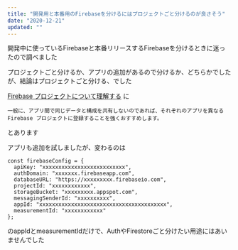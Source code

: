 ```yaml
---
title: "開発用と本番用のFirebaseを分けるにはプロジェクトごと分けるのが良さそう"
date: "2020-12-21"
updated: ""
---
```


開発中に使っているFirebaseと本番リリースするFirebaseを分けるときに迷ったので調べました

プロジェクトごと分けるか、アプリの追加があるので分けるか、どちらかでしたが、結論はプロジェクトごと分ける、でした

[Firebase プロジェクトについて理解する](https://firebase.google.com/docs/projects/learn-more?hl=ja#best-practices)
に

```
一般に、アプリ間で同じデータと構成を共有しないのであれば、それぞれのアプリを異なる Firebase プロジェクトに登録することを強くおすすめします。
```

とあります  

アプリも追加を試しましたが、変わるのは

```
const firebaseConfig = {
  apiKey: "xxxxxxxxxxxxxxxxxxxxxxxxxx",
  authDomain: "xxxxxxx.firebaseapp.com",
  databaseURL: "https://xxxxxxxxx.firebaseio.com",
  projectId: "xxxxxxxxxxxx",
  storageBucket: "xxxxxxxxx.appspot.com",
  messagingSenderId: "xxxxxxxxxx",
  appId: "xxxxxxxxxxxxxxxxxxxxxxxxxxxxxxxxxxxxxxxx",
  measurementId: "xxxxxxxxxxxx"
};
```

のappIdとmeasurementIdだけで、AuthやFirestoreごと分けたい用途にはあいませんでした